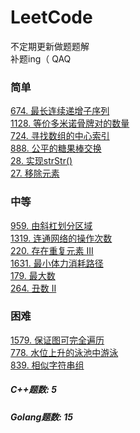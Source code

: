 # LeetCode
不定期更新做题题解  
补题ing（ QAQ

### 简单
[674. 最长连续递增子序列](https://github.com/Archangel59/LeetCode/blob/main/674/674.md)  
[1128. 等价多米诺骨牌对的数量](https://github.com/Archangel59/LeetCode/blob/main/1128/1128.md)  
[724. 寻找数组的中心索引](https://github.com/Archangel59/LeetCode/blob/main/724/724.md)  
[888. 公平的糖果棒交换](https://github.com/Archangel59/LeetCode/blob/main/888/888.md)  
[28. 实现strStr()](https://github.com/Archangel59/LeetCode/blob/main/28/28.md)  
[27. 移除元素](https://github.com/Archangel59/LeetCode/blob/main/27/27.md)  

### 中等
[959. 由斜杠划分区域](https://github.com/Archangel59/LeetCode/blob/main/959/959.md)  
[1319. 连通网络的操作次数](https://github.com/Archangel59/LeetCode/blob/main/1319/1319.md)  
[220. 存在重复元素 III](https://github.com/Archangel59/LeetCode/blob/main/220/220.md)  
[1631. 最小体力消耗路径](https://github.com/Archangel59/LeetCode/blob/main/1361/1361.md)  
[179. 最大数](https://github.com/Archangel59/LeetCode/blob/main/179/179.md)  
[264. 丑数 II](https://github.com/Archangel59/LeetCode/blob/main/264/264.md)  

### 困难
[1579. 保证图可完全遍历](https://github.com/Archangel59/LeetCode/blob/main/1579/1579.md)  
[778. 水位上升的泳池中游泳](https://github.com/Archangel59/LeetCode/blob/main/7778/778.md)  
[839. 相似字符串组](https://github.com/Archangel59/LeetCode/blob/main/839/839.md)  

##### C++题数: 5 
##### Golang题数: 15
